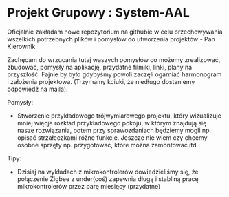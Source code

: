 # Projekt Grupowy : System-AAL
Oficjalnie zakładam nowe repozytorium na githubie w celu przechowywania wszelkich potrzebnych plików i pomysłów do utworzenia projektów - Pan Kierownik

Zachęcam do wrzucania tutaj waszych pomysłów co możemy zrealizować, zbudować, pomysły na aplikację, przydatne filmiki, linki, plany na przyszłość. Fajnie by było gdybyśmy powoli zaczęli ogarniać harmonogram i założenia projektowa. (Trzymamy kciuki, że niedługo dostaniemy odpowiedź na maila). 

Pomysły:
* Stworzenie przykładowego trójwymiarowego projektu, który wizualizuje mniej więcje rozkład przykładowego pokoju, w którym znajdują się nasze rozwiązania, potem przy sprawozdaniach będziemy mogli np. opisać strzałeczkami różne funkcje. Jeszcze nie wiem czy chcemy osobne sprzęty np. przygotować, które można zamontować itd.

Tipy:
* Dzisiaj na wykładach z mikrokontrolerów dowiedzieliśmy się, że połączenie Zigbee z under(coś) zapewnia długą i stabliną pracę mikrokontrolerów przez parę miesięcy (przydatne)

